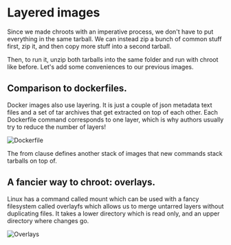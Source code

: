 # Layered images

Since we made chroots with an imperative process, we don't
have to put everything in the same tarball. We can instead
zip a bunch of common stuff first, zip it, and then copy
more stuff into a second tarball.

Then, to run it, unzip both tarballs into the same folder and 
run with chroot like before. Let's add some conveniences to our previous images.


## Comparison to dockerfiles.


Docker images also use layering. It is just a couple of json metadata text files and
a set of tar archives that get extracted on top of each other. Each Dockerfile command
corresponds to one layer, which is why authors usually try to reduce the number of layers!

![Dockerfile](https://docs.docker.com/build/guide/images/layers.png)


The from clause defines another stack of images that new commands stack tarballs on top of.


## A fancier way to chroot: overlays.

Linux has a command called mount which can be used with a
fancy filesystem called overlayfs which allows us to merge untarred
layers without duplicating files. It takes a lower directory which is
read only, and an upper directory where changes go.

![Overlays](https://tunnelix.com/wp-content/uploads/2024/02/overlay.jpg)
